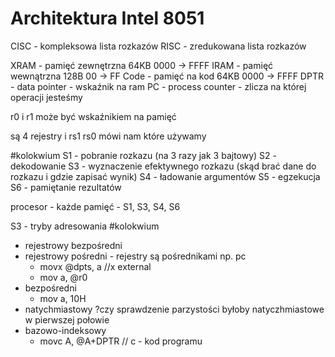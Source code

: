 
# Architektura Intel 8051

CISC - kompleksowa lista rozkazów
RISC - zredukowana lista rozkazów

XRAM - pamięć zewnętrzna 64KB 0000 -> FFFF
IRAM - pamięć wewnątrzna 128B 00 -> FF
Code - pamięć na kod 64KB 0000 -> FFFF
DPTR - data pointer - wskaźnik na ram
PC - process counter - zlicza na której operacji jesteśmy

r0 i r1 może być wskaźnikiem na pamięć

są 4 rejestry i rs1 rs0 mówi nam które używamy



#kolokwium
S1 - pobranie rozkazu (na 3 razy jak 3 bajtowy)
S2 - dekodowanie
S3 - wyznaczenie efektywnego rozkazu (skąd brać dane do rozkazu i gdzie zapisać wynik)
S4 - ładowanie argumentów 
S5 - egzekucja
S6 - pamiętanie rezultatów

procesor - każde
pamięć - S1, S3, S4, S6




S3 - tryby adresowania #kolokwium
- rejestrowy bezpośredni
- rejestrowy pośredni - rejestry są pośrednikami np. pc
	- movx @dpts, a //x external
	- mov a, @r0
- bezpośredni
	- mov a, 10H
- natychmiastowy ?czy sprawdzenie parzystości byłoby natyczhmiastowe w pierwszej połowie
- bazowo-indeksowy
	- movc A, @A+DPTR // c - kod programu



